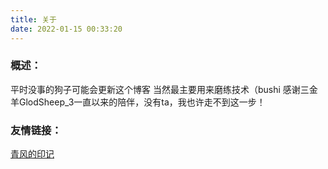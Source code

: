 ```yaml
---
title: 关于
date: 2022-01-15 00:33:20
---
```


### 概述：
平时没事的狗子可能会更新这个博客
当然最主要用来磨练技术（bushi
感谢三金羊GlodSheep_3一直以来的陪伴，没有ta，我也许走不到这一步！
### 友情链接：
[青风的印记](https://ciane.cn/)
